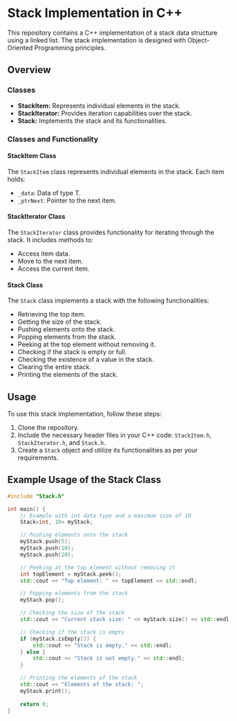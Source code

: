 # Stack Implementation in C++

This repository contains a C++ implementation of a stack data structure using a linked list. The stack implementation is designed with Object-Oriented Programming principles.

## Overview

### Classes

- **StackItem:** Represents individual elements in the stack.
- **StackIterator:** Provides iteration capabilities over the stack.
- **Stack:** Implements the stack and its functionalities.

### Classes and Functionality

#### StackItem Class

The `StackItem` class represents individual elements in the stack. Each item holds:

- `_data`: Data of type T.
- `_ptrNext`: Pointer to the next item.

#### StackIterator Class

The `StackIterator` class provides functionality for iterating through the stack. It includes methods to:

- Access item data.
- Move to the next item.
- Access the current item.

#### Stack Class

The `Stack` class implements a stack with the following functionalities:

- Retrieving the top item.
- Getting the size of the stack.
- Pushing elements onto the stack.
- Popping elements from the stack.
- Peeking at the top element without removing it.
- Checking if the stack is empty or full.
- Checking the existence of a value in the stack.
- Clearing the entire stack.
- Printing the elements of the stack.

## Usage

To use this stack implementation, follow these steps:

1. Clone the repository.
2. Include the necessary header files in your C++ code: `StackItem.h`, `StackIterator.h`, and `Stack.h`.
3. Create a `Stack` object and utilize its functionalities as per your requirements.

## Example Usage of the Stack Class

```cpp
#include "Stack.h"

int main() {
    // Example with int data type and a maximum size of 10
    Stack<int, 10> myStack;

    // Pushing elements onto the stack
    myStack.push(5);
    myStack.push(10);
    myStack.push(20);

    // Peeking at the top element without removing it
    int topElement = myStack.peek();
    std::cout << "Top element: " << topElement << std::endl;

    // Popping elements from the stack
    myStack.pop();

    // Checking the size of the stack
    std::cout << "Current stack size: " << myStack.size() << std::endl;

    // Checking if the stack is empty
    if (myStack.isEmpty()) {
        std::cout << "Stack is empty." << std::endl;
    } else {
        std::cout << "Stack is not empty." << std::endl;
    }

    // Printing the elements of the stack
    std::cout << "Elements of the stack: ";
    myStack.print();
    
    return 0;
}
